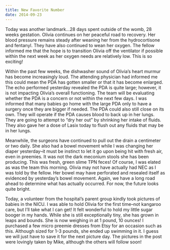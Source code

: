 ```yaml
---
title: New Favorite Number
date: 2014-09-23
---
```


Today was another landmark…28 days spent outside of the womb, 28 weeks gestation.  Olivia continues on her peaceful road to recovery.  Her blood pressure remains steady after weaning her from the hydrocortisone and fentanyl.  They have also continued to wean her oxygen.  The fellow informed me that the hope is to transition Olivia off the ventilator if possible within the next week as her oxygen needs are relatively low.  This is so exciting!

Within the past few weeks, the dishwasher sound of Olivia’s heart murmur has become increasingly loud.  The attending physician had informed me this could mean the PDA has gotten smaller or that it has become enlarged.  The echo performed yesterday revealed the PDA is quite large; however, it is not impacting Olivia’s overall functioning.  The team will be evaluating whether the PDA is a concern or not within the next few days.  I was informed that many babies go home with the large PDA only to have a surgery once they are bigger if needed.  The PDA could also still close on its own.  They will operate if the PDA causes blood to back up in her lungs.  They are going to attempt to “dry her out” by shrinking her intake of fluids.  They also gave her a dose of Lasix today to flush out any fluids that may be in her lungs.

Meanwhile, the surgeons have continued to pull out the drain a centimeter or two daily.  She also had a bowel movement while I was changing her diaper yesterday–it must be instinct to let it go upon being hit with fresh air, even in preemies.  It was not the dark meconium stools she has been producing. This was fresh, green slime TPN feces!  Of course, I was elated as was the team this morning.  Olivia may not have actually had NEC as I was told by the fellow.  Her bowel may have perforated and resealed itself as evidenced by yesterday’s bowel movement.  Again, we have a long road ahead to determine what has actually occurred.  For now, the future looks quite bright.

Today, a volunteer from the hospital’s parent group kindly took pictures of babies in the NICU.  I was able to hold Olivia for the first time–not kangaroo care, but I’ll take what I can get!  It felt wonderful to hold my little sugar booger in my hands.  While she is still exceptionally tiny, she has grown in leaps and bounds.  She is now weighing in at 1 pound, 10 ounces!  I purchased a few micro preemie dresses from Etsy for an occasion such as this.  Although sized for 1-3 pounds, she ended up swimming in it.  I guess we will just have to save it for the next picture day. The pictures in the post were lovingly taken by Mike, although the others will follow soon!